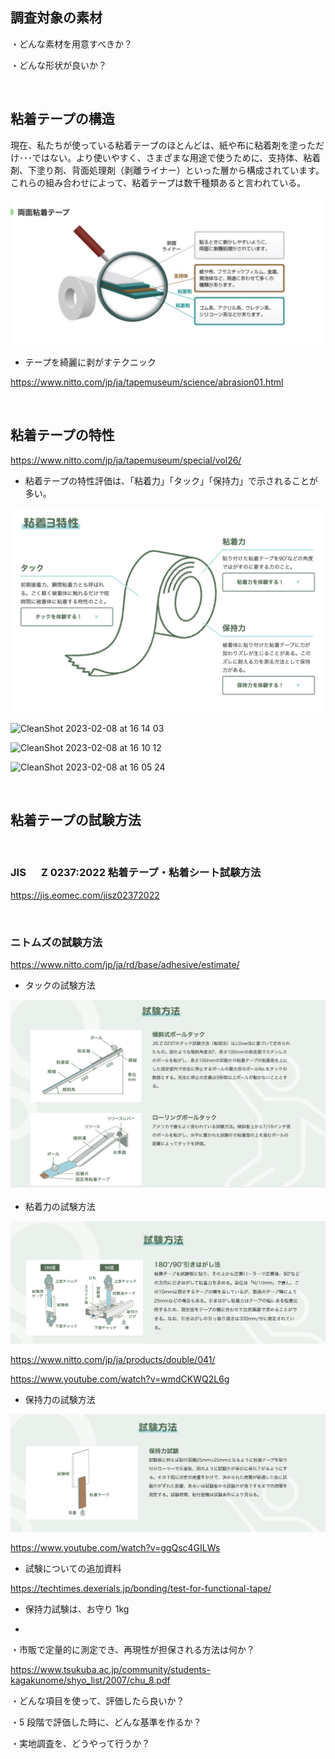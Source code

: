 ## 調査対象の素材

・どんな素材を用意すべきか？

・どんな形状が良いか？

<br>

## 粘着テープの構造

現在、私たちが使っている粘着テープのほとんどは、紙や布に粘着剤を塗っただけ･･･ではない。より使いやすく、さまざまな用途で使うために、支持体、粘着剤、下塗り剤、背面処理剤（剥離ライナー）といった層から構成されています。これらの組み合わせによって、粘着テープは数千種類あると言われている。

![](2023-02-08-16-59-47.png)

- テープを綺麗に剥がすテクニック

https://www.nitto.com/jp/ja/tapemuseum/science/abrasion01.html

<br>

## 粘着テープの特性

https://www.nitto.com/jp/ja/tapemuseum/special/vol26/

- 粘着テープの特性評価は、「粘着力」「タック」「保持力」で示されることが多い。

![](2023-02-08-16-04-01.png)

![CleanShot 2023-02-08 at 16 14 03](https://user-images.githubusercontent.com/39001773/217460042-15cea2ef-970a-4d97-afca-09b3f8a9ef57.gif)

![CleanShot 2023-02-08 at 16 10 12](https://user-images.githubusercontent.com/39001773/217459696-9a8cc596-de99-4215-bed6-3cf21de0eff4.gif)

![CleanShot 2023-02-08 at 16 05 24](https://user-images.githubusercontent.com/39001773/217458776-4533477e-9ba5-4586-9932-ef404405542c.gif)

<br>

## 粘着テープの試験方法

<br/>

### JIS 　 Z 0237:2022 粘着テープ・粘着シート試験方法

https://jis.eomec.com/jisz02372022

<br/>

### ニトムズの試験方法

https://www.nitto.com/jp/ja/rd/base/adhesive/estimate/

- タックの試験方法

![](2023-02-08-16-15-27.png)

- 粘着力の試験方法

![](2023-02-08-16-16-24.png)

https://www.nitto.com/jp/ja/products/double/041/

https://www.youtube.com/watch?v=wmdCKWQ2L6g

- 保持力の試験方法

![](2023-02-08-16-15-49.png)

https://www.youtube.com/watch?v=ggQsc4GILWs

- 試験についての追加資料

https://techtimes.dexerials.jp/bonding/test-for-functional-tape/

- 保持力試験は、お守り 1kg

-

・市販で定量的に測定でき、再現性が担保される方法は何か？

https://www.tsukuba.ac.jp/community/students-kagakunome/shyo_list/2007/chu_8.pdf

・どんな項目を使って、評価したら良いか？

・5 段階で評価した時に、どんな基準を作るか？

・実地調査を、どうやって行うか？
